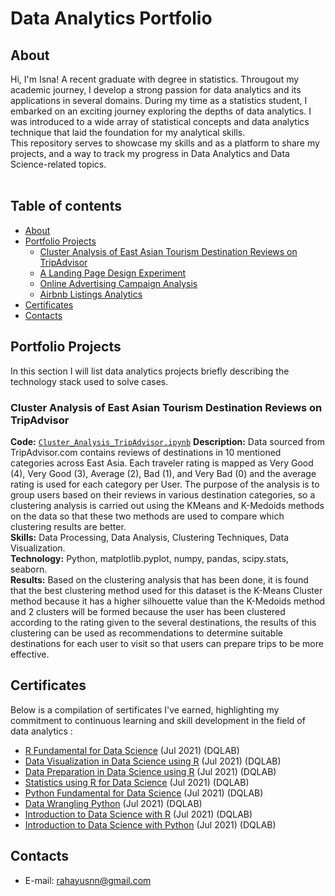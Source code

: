 # Data Analytics Portfolio 

## About

Hi, I'm Isna! A recent graduate with degree in statistics. Througout my academic journey, I develop a strong passion for data analytics and its applications in several domains. During my time as a statistics student, I embarked on an exciting journey exploring the depths of data analytics. I was introduced to a wide array of statistical concepts and data analytics technique that laid the foundation for my analytical skills.
<br>
This repository serves to showcase my skills and as a platform to share my projects, and a way to track my progress in Data Analytics and Data Science-related topics.  
<br>

## Table of contents
- [About](#about)
- [Portfolio Projects](#portfolio-projects)
	+ [Cluster Analysis of East Asian Tourism Destination Reviews on TripAdvisor](#Cluster-Analysis-of-East-Asian-Tourism-Destination-Reviews-on-TripAdvisor)
	+ [A Landing Page Design Experiment](#a-landing-page-design-experiment)
	+ [Online Advertising Campaign Analysis](#online-advertising-campaign-analysis)
	+ [Airbnb Listings Analytics](#airbnb-listings-analytics)
- [Certificates](#certificates)
- [Contacts](#contacts)

## Portfolio Projects
In this section I will list data analytics projects briefly describing the technology stack used to solve cases.

### Cluster Analysis of East Asian Tourism Destination Reviews on TripAdvisor
**Code:** [`Cluster_Analysis_TripAdvisor.ipynb`]([https://github.com/nktnlx/data_analysis_portfolio/blob/main/video_games_sales.ipynb](https://github.com/rahayuisna23/data_analytics_portofolio/blob/60f40af89815bb2c74557d718bdea7caeb8ce16b/Cluster_Analysis_of_East_Asian_Tourism_Destination_Reviews_on_TripAdvisor.ipynb))    
**Description:** Data sourced from TripAdvisor.com contains reviews of destinations in 10 mentioned categories across East Asia. Each traveler rating is mapped as Very Good (4), Very Good (3), Average (2), Bad (1), and Very Bad (0) and the average rating is used for each category per User. The purpose of the analysis is to group users based on their reviews in various destination categories, so a clustering analysis is carried out using the KMeans and K-Medoids methods on the data so that these two methods are used to compare which clustering results are better.  
**Skills:** Data Processing, Data Analysis, Clustering Techniques, Data Visualization.  
**Technology:** Python, matplotlib.pyplot, numpy, pandas, scipy.stats, seaborn.  
**Results:** Based on the clustering analysis that has been done, it is found that the best clustering method used for this dataset is the K-Means Cluster method because it has a higher silhouette value than the K-Medoids method and 2 clusters will be formed because the user has been clustered according to the rating given to the several destinations, the results of this clustering can be used as recommendations to determine suitable destinations for each user to visit so that users can prepare trips to be more effective.  

## Certificates
Below is a compilation of sertificates I've earned, highlighting my commitment to continuous learning and skill development in the field of data analytics  :
- [R Fundamental for Data Science](https://academy.dqlab.id/Certificate_check/result/DQLABINTR1SJIBGF) (Jul 2021) (DQLAB)
- [Data Visualization in Data Science using R](https://academy.dqlab.id/Certificate_check/result/DQLABDTVISANSLDP) (Jul 2021) (DQLAB)
- [Data Preparation in Data Science using R](https://academy.dqlab.id/Certificate_check/result/DQLABDTWR1EHWIGS) (Jul 2021) (DQLAB)
- [Statistics using R for Data Science](https://academy.dqlab.id/Certificate_check/result/DQLABINTS1ISWUKT) (Jul 2021) (DQLAB)
- [Python Fundamental for Data Science](https://academy.dqlab.id/Certificate_check/result/DQLABINTP1DVDGMV) (Jul 2021) (DQLAB)
- [Data Wrangling Python](https://academy.dqlab.id/Certificate_check/result/DQLABDTWP1FIOPCB) (Jul 2021) (DQLAB)
- [Introduction to Data Science with R](https://academy.dqlab.id/Certificate_check/result/DQLABBGINRQTLIJL) (Jul 2021) (DQLAB)
- [Introduction to Data Science with Python](https://academy.dqlab.id/Certificate_check/result/DQLABINTP1TEIILH) (Jul 2021) (DQLAB)

## Contacts
- E-mail: rahayusnn@gmail.com

